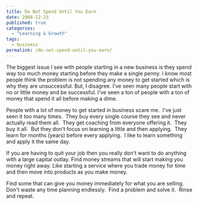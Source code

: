 ```yaml
---
title: Do Not Spend Until You Earn
date: 2008-12-23
published: true
categories:
  - "Learning & Growth"
tags:
  - business
permalink: /do-not-spend-until-you-earn/
---
```

The biggest issue I see with people starting in a new business is they spend way too much money starting before they make a single penny.  I know most people think the problem is not spending any money to get started which is why they are unsuccessful.  But, I disagree.  I've seen many people start with no or little money and be successful.  I've seen a ton of people with a ton of money that spend it all before making a dime.

People with a lot of money to get started in business scare me.  I've just seen it too many times.  They buy every single course they see and never actually read them all.  They get coaching from everyone offering it.  They buy it all.  But they don't focus on learning a little and then applying.  They learn for months (years) before every applying.  I like to learn something and apply it the same day.

If you are having to quit your job then you really don't want to do anything with a large capital outlay.  Find money streams that will start making you money right away.  Like starting a service where you trade money for time and then move into products as you make money.

Find some that can give you money immediately for what you are selling.  Don't waste any time planning endlessly.  Find a problem and solve it.  Rinse and repeat.
